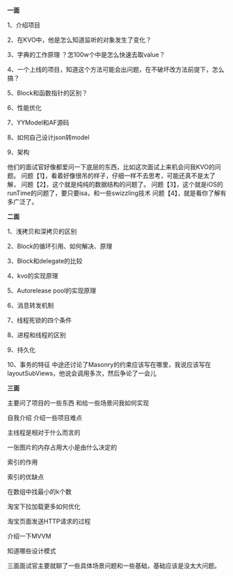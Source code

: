 

**一面**

1、介绍项目

2、在KVO中，他是怎么知道监听的对象发生了变化？

3、字典的工作原理 ？怎100w个中是怎么快速去取value？

4、一个上线的项目，知道这个方法可能会出问题，在不破坏改方法前提下，怎么搞？

5、Block和函数指针的区别？

6、性能优化

7、YYModel和AF源码

8、如何自己设计json转model

9、架构

他们的面试官好像都爱问一下底层的东西，比如这次面试上来机会问我KVO的问题。
 问题【1】，看着好像很吊的样子，仔细一样不去思考，可能还真不是太了解，
 问题【2】，这个就是纯纯的数据结构的问题了。
 问题【3】，这个就是iOS的runTime的问题了，要只要isa，和一些swizzling技术
 问题【4】，就是看你了解有多广泛了。

**二面**

1、浅拷贝和深拷贝的区别

2、Block的循环引用、如何解决、原理

3、Block和delegate的比较

4、kvo的实现原理

5、Autorelease pool的实现原理

6、消息转发机制

7、线程死锁的四个条件

8、进程和线程的区别

9、持久化

10、事务的特征
 中途还讨论了Masonry的约束应该写在哪里，我说应该写在layoutSubViews，他说会调用多次，然后争论了一会儿

**三面**

主要问了项目的一些东西 和给一些场景问我如何实现

自我介绍 介绍一些项目难点

主线程是相对于什么而言的

一张图片的内存占用大小是由什么决定的

索引的作用

索引的优缺点

在数组中找最小的k个数

淘宝下拉加载更多如何优化

淘宝页面发送HTTP请求的过程

介绍一下MVVM

知道哪些设计模式

三面面试官主要就聊了一些具体场景问题和一些基础，基础应该是没太大问题。

